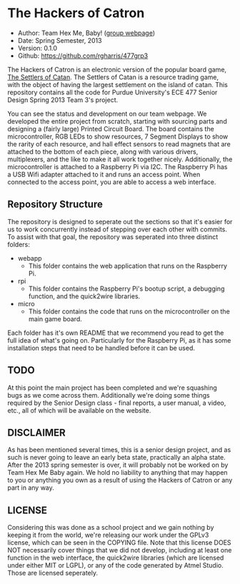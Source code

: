 The Hackers of Catron
=====================

* Author:			Team Hex Me, Baby! ([group webpage](https://engineering.purdue.edu/ece477/Archive/2013/Spring/S13-Grp03/))
* Date:				Spring Semester, 2013
* Version:			0.1.0
* Github:			<https://github.com/rgharris/477grp3>

The Hackers of Catron is an electronic version of the popular board game, [The Settlers of Catan](http://www.catan.com). The Settlers of Catan is a resource trading game, with the object of having the largest settlement on the island of catan. This repository contains all the code for Purdue University's ECE 477 Senior Design Spring 2013 Team 3's project.

You can see the status and development on our team webpage. We developed the entire project from scratch, starting with sourcing parts and designing a (fairly large) Printed Circuit Board. The board contains the microcontroller, RGB LEDs to show resources, 7 Segment Displays to show the rarity of each resource, and hall effect sensors to read magnets that are attached to the bottom of each piece, along with various drivers, multiplexers, and the like to make it all work together nicely. Additionally, the microcontroller is attached to a Raspberry Pi via I2C. The Raspberry Pi has a USB Wifi adapter attached to it and runs an access point. When connected to the access point, you are able to access a web interface.

Repository Structure
--------------------

The repository is designed to seperate out the sections so that it's easier for us to work concurrently instead of stepping over each other with commits. To assist with that goal, the repository was seperated into three distinct folders:

* webapp
  * This folder contains the web application that runs on the Raspberry Pi.
* rpi
  * This folder contains the Raspberry Pi's bootup script, a debugging function, and the quick2wire libraries.
* micro
  * This folder contains the code that runs on the microcontroller on the main game board.

Each folder has it's own README that we recommend you read to get the full idea of what's going on. Particularly for the Raspberry Pi, as it has some installation steps that need to be handled before it can be used.

TODO
----

At this point the main project has been completed and we're squashing bugs as we come across them. Additionally we're doing some things required by the Senior Design class - final reports, a user manual, a video, etc., all of which will be available on the website.

DISCLAIMER
----------

As has been mentioned several times, this is a senior design project, and as such is never going to leave an early beta state, practically an alpha state. After the 2013 spring semester is over, it will probably not be worked on by Team Hex Me Baby again. We hold no liability to anything that may happen to you or anything you own as a result of using the Hackers of Catron or any part in any way.

LICENSE
-------

Considering this was done as a school project and we gain nothing by keeping it from the world, we're releasing our work under the GPLv3 license, which can be seen in the COPYING file. Note that this license DOES NOT necessarily cover things that we did not develop, including at least one function in the web interface, the quick2wire libraries (which are licensed under either MIT or LGPL), or any of the code generated by Atmel Studio. Those are licensed seperately.
